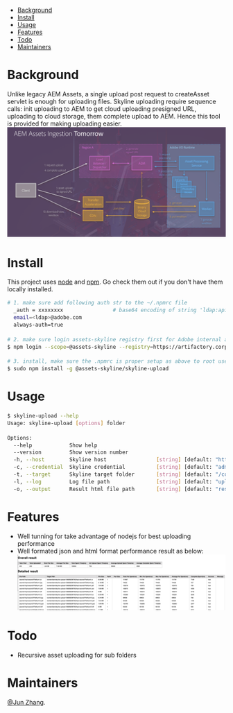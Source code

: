 - [Background](#background)
- [Install](#install)
- [Usage](#usage)
- [Features](#features)
- [Todo](#todo)
- [Maintainers](#maintainers)

# Background

Unlike legacy AEM Assets, a single upload post request to createAsset servlet is enough for uploading files. Skyline uploading require sequence calls: init uploading to AEM to get cloud uploading presigned URL, uploading to cloud storage, them complete upload to AEM. Hence this tool is provided for making uploading easier.
![](doc/aem-fastingest-nui-architecture-overview.png)

# Install
This project uses [node](http://nodejs.org) and [npm](https://npmjs.com). Go check them out if you don't have them locally installed.

```sh
# 1. make sure add following auth str to the ~/.npmrc file
  _auth = xxxxxxxx                # base64 encoding of string 'ldap:apikey', apikey could be got from here: https://artifactory.corp.adobe.com/artifactory/webapp/#/profile
  email=<ldap>@adobe.com
  always-auth=true

# 2. make sure login assets-skyline registry first for Adobe internal artifactory, use ldap as credential
$ npm login --scope=@assets-skyline --registry=https://artifactory.corp.adobe.com/artifactory/api/npm/npm-assets-skyline-release-local/

# 3. install, make sure the .npmrc is proper setup as above to root user as well
$ sudo npm install -g @assets-skyline/skyline-upload
```

# Usage
```sh
$ skyline-upload --help
Usage: skyline-upload [options] folder

Options:
  --help            Show help                                          [boolean]
  --version         Show version number                                [boolean]
  -h, --host        Skyline host                [string] [default: "http://localhost:4502"]
  -c, --credential  Skyline credential          [string] [default: "admin:admin"]
  -t, --target      Skyline target folder       [string] [default: "/content/dam/skyline-upload-1566281417039"]
  -l, --log         Log file path               [string] [default: "upload-1566281417039.log"]
  -o, --output      Result html file path       [string] [default: "result-1566281417039.html"]
```

# Features
* Well tunning for take advantage of nodejs for best uploading performance
* Well formated json and html format performance result as below:
![](doc/test-result-html.png)

# Todo
* Recursive asset uploading for sub folders

# Maintainers
[@Jun Zhang](https://git.corp.adobe.com/zjun).
